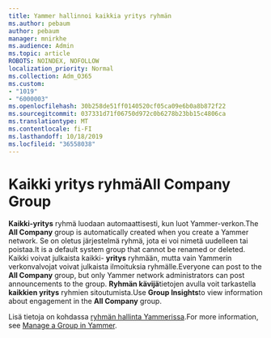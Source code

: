 ```yaml
---
title: Yammer hallinnoi kaikkia yritys ryhmän
ms.author: pebaum
author: pebaum
manager: mnirkhe
ms.audience: Admin
ms.topic: article
ROBOTS: NOINDEX, NOFOLLOW
localization_priority: Normal
ms.collection: Adm_O365
ms.custom:
- "1019"
- "6000003"
ms.openlocfilehash: 30b258de51ff0140520cf05ca09e6b0a8b872f22
ms.sourcegitcommit: 037331d71f06750d972c0b6278b23bb15c4806ca
ms.translationtype: MT
ms.contentlocale: fi-FI
ms.lasthandoff: 10/18/2019
ms.locfileid: "36558038"
---
```

# <a name="all-company-group"></a><span data-ttu-id="1d8a0-102">Kaikki yritys ryhmä</span><span class="sxs-lookup"><span data-stu-id="1d8a0-102">All Company Group</span></span>

<span data-ttu-id="1d8a0-103">**Kaikki-yritys** ryhmä luodaan automaattisesti, kun luot Yammer-verkon.</span><span class="sxs-lookup"><span data-stu-id="1d8a0-103">The **All Company** group is automatically created when you create a Yammer network.</span></span> <span data-ttu-id="1d8a0-104">Se on oletus järjestelmä ryhmä, jota ei voi nimetä uudelleen tai poistaa.</span><span class="sxs-lookup"><span data-stu-id="1d8a0-104">It is a default system group that cannot be renamed or deleted.</span></span> <span data-ttu-id="1d8a0-105">Kaikki voivat julkaista kaikki- **yritys** ryhmään, mutta vain Yammerin verkonvalvojat voivat julkaista ilmoituksia ryhmälle.</span><span class="sxs-lookup"><span data-stu-id="1d8a0-105">Everyone can post to the **All Company** group, but only Yammer network administrators can post announcements to the group.</span></span> <span data-ttu-id="1d8a0-106">**Ryhmän kävijä**tietojen avulla voit tarkastella **kaikkien yritys** ryhmien sitoutumista.</span><span class="sxs-lookup"><span data-stu-id="1d8a0-106">Use **Group Insights**to view information about engagement in the **All Company** group.</span></span>

<span data-ttu-id="1d8a0-107">Lisä tietoja on kohdassa [ryhmän hallinta Yammerissa](https://support.office.com/article/Manage-a-group-in-Yammer-6e05c6d6-5548-4c88-89cd-e6757a514ef2).</span><span class="sxs-lookup"><span data-stu-id="1d8a0-107">For more information, see [Manage a Group in Yammer](https://support.office.com/article/Manage-a-group-in-Yammer-6e05c6d6-5548-4c88-89cd-e6757a514ef2).</span></span>
